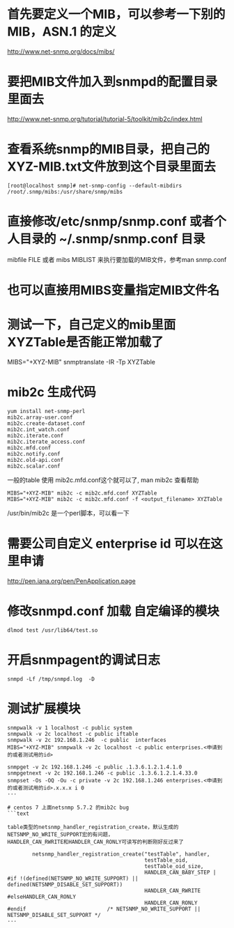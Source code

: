 # 首先要定义一个MIB，可以参考一下别的MIB，ASN.1 的定义
http://www.net-snmp.org/docs/mibs/


# 要把MIB文件加入到snmpd的配置目录里面去
http://www.net-snmp.org/tutorial/tutorial-5/toolkit/mib2c/index.html

# 查看系统snmp的MIB目录，把自己的XYZ-MIB.txt文件放到这个目录里面去
```text
[root@localhost snmp]# net-snmp-config --default-mibdirs
/root/.snmp/mibs:/usr/share/snmp/mibs
```

# 直接修改/etc/snmp/snmp.conf 或者个人目录的  ~/.snmp/snmp.conf 目录
mibfile FILE 或者 mibs MIBLIST 来执行要加载的MIB文件，参考man snmp.conf

# 也可以直接用MIBS变量指定MIB文件名

# 测试一下，自己定义的mib里面XYZTable是否能正常加载了
MIBS="+XYZ-MIB" snmptranslate -IR -Tp XYZTable

# mib2c 生成代码

```text
yum install net-snmp-perl
mib2c.array-user.conf
mib2c.create-dataset.conf
mib2c.int_watch.conf
mib2c.iterate.conf
mib2c.iterate_access.conf
mib2c.mfd.conf
mib2c.notify.conf
mib2c.old-api.conf
mib2c.scalar.conf
```

一般的table 使用 mib2c.mfd.conf这个就可以了, man mib2c 查看帮助
```text
MIBS="+XYZ-MIB" mib2c -c mib2c.mfd.conf XYZTable
MIBS="+XYZ-MIB" mib2c -c mib2c.mfd.conf -f <output_filename> XYZTable
```
/usr/bin/mib2c 是一个perl脚本，可以看一下

# 需要公司自定义 enterprise id 可以在这里申请
http://pen.iana.org/pen/PenApplication.page

# 修改snmpd.conf 加载 自定编译的模块
```text
dlmod test /usr/lib64/test.so
```

#  开启snmpagent的调试日志
```text
snmpd -Lf /tmp/snmpd.log  -D
```

# 测试扩展模块
```text
snmpwalk -v 1 localhost -c public system
snmpwalk -v 2c localhost -c public iftable
snmpwalk -v 2c 192.168.1.246  -c public  interfaces
MIBS="+XYZ-MIB" snmpwalk -v 2c localhost -c public enterprises.<申请到的或者测试用的id>

snmpget -v 2c 192.168.1.246 -c public .1.3.6.1.2.1.4.1.0
snmpgetnext -v 2c 192.168.1.246 -c public .1.3.6.1.2.1.4.33.0
snmpset -Os -OQ -Ou -c private -v 2c 192.168.1.246 enterprises.<申请到的或者测试用的id>.x.x.x i 0
···

# centos 7 上面netsnmp 5.7.2 的mib2c bug
```text

table类型的netsnmp_handler_registration_create，默认生成的 NETSNMP_NO_WRITE_SUPPORT宏的有问题，
HANDLER_CAN_RWRITE和HANDLER_CAN_RONLY可读写的判断刚好反过来了

        netsnmp_handler_registration_create("testTable", handler,
                                            testTable_oid,
                                            testTable_oid_size,
                                            HANDLER_CAN_BABY_STEP |
#if !(defined(NETSNMP_NO_WRITE_SUPPORT) || defined(NETSNMP_DISABLE_SET_SUPPORT))
                                            HANDLER_CAN_RWRITE
#elseHANDLER_CAN_RONLY
                                            HANDLER_CAN_RONLY
#endif                          /* NETSNMP_NO_WRITE_SUPPORT || NETSNMP_DISABLE_SET_SUPPORT */
···



